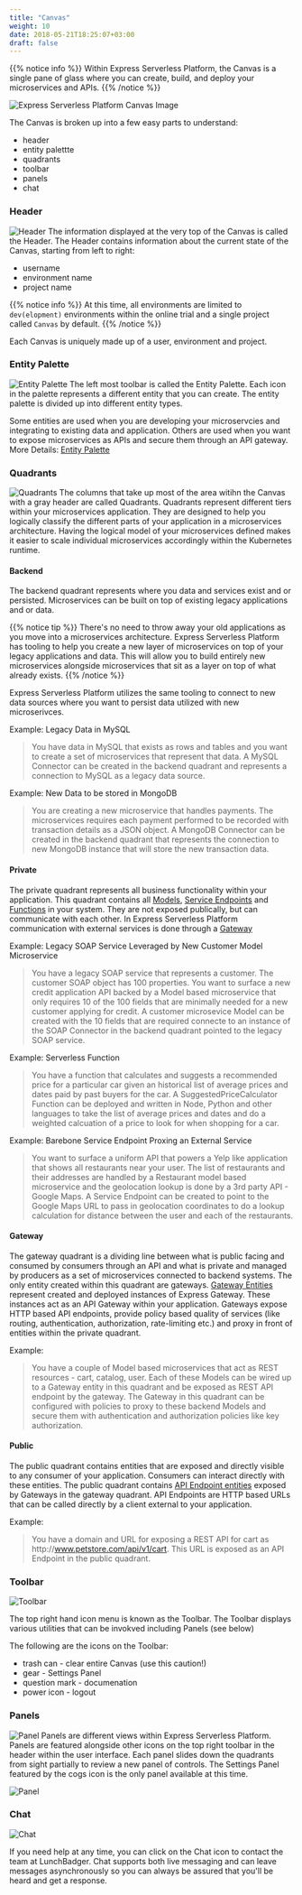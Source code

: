 ```yaml
---
title: "Canvas"
weight: 10
date: 2018-05-21T18:25:07+03:00
draft: false
---
```


{{% notice info %}}
Within Express Serverless Platform, the Canvas is a single pane of glass where you can create, build, and deploy your microservices and APIs.
{{% /notice %}}


![Express Serverless Platform Canvas Image](/images/full_canvas.png)

The Canvas is broken up into a few easy parts to understand:

* header
* entity palettte
* quadrants
* toolbar
* panels
* chat

### Header

![Header](/images/header.png)
The information displayed at the very top of the Canvas is called the Header.  The Header contains information about the current state of the Canvas, starting from left to right:

* username
* environment name
* project name

{{% notice info %}}
At this time, all environments are limited to `dev(elopment)` environments within the online trial and a single project called `Canvas` by default.
{{% /notice %}}

Each Canvas is uniquely made up of a user, environment and project.

### Entity Palette

![Entity Palette](/images/entity_palette.png)
The left most toolbar is called the Entity Palette.  Each icon in the palette represents a different entity that you can create.  The entity palette is divided up into different entity types.

Some entities are used when you are developing your microservcies and integrating to existing data and application. Others are used when you want to expose microservices as APIs and secure them through an API gateway.
More Details:  [Entity Palette](/user-guide/entity-palette)

### Quadrants

![Quadrants](/images/quadrants.png)
The columns that take up most of the area witihn the Canvas with a gray header are called Quadrants. Quadrants represent different tiers within your microservices application. They are designed to help you logically classify the different parts of your application in a microservices architecture. Having the logical model of your microservices defined makes it easier to scale individual microservices accordingly within the Kubernetes runtime.

#### Backend
The backend quadrant represents where you data and services exist and or persisted.  Microservices can be built on top of existing legacy applications and or data.

{{% notice tip %}}
There's no need to throw away your old applications as you move into a microservices architecture. Express Serverless Platform has tooling to help you create a new layer of microservices on top of your legacy applications and data. This will allow you to build entirely new microservices alongside microservices that sit as a layer on top of what already exists.
{{% /notice %}}

Express Serverless Platform utilizes the same tooling to connect to new data sources where you want to persist data utilized with new microserivces.

Example: Legacy Data in MySQL

> You have data in MySQL that exists as rows and tables and you want to create a set of microservices that represent that data. A MySQL Connector can be created in the backend quadrant and represents a connection to MySQL as a legacy data source.

Example: New Data to be stored in MongoDB

> You are creating a new microservice that handles payments.  The microservices requires each payment performed to be recorded with transaction details as a JSON object. A MongoDB Connector can be created in the backend quadrant that represents the connection to new MongoDB instance that will store the new transaction data.

#### Private
The private quadrant represents all business functionality within your application.  This quadrant contains all [Models](/user-guide/entity-palette/models), [Service Endpoints](/user-guide/entity-palette/service-endpoints) and [Functions](/user-guide/entity-palette/functions) in your system. They are not exposed publically, but can communicate with each other. In Express Serverless Platform communication with external services is done through a [Gateway](/user-guide/entity-palette/gateways)

Example: Legacy SOAP Service Leveraged by New Customer Model Microservice

> You have a legacy SOAP service that represents a customer.  The customer SOAP object has 100 properties. You want to surface a new credit application API backed by a Model based microservice that only requires 10 of the 100 fields that are minimally needed for a new customer applying for credit.  A customer microsevice Model can be created with the 10 fields that are required connecte to an instance of the SOAP Connector in the backend quadrant pointed to the legacy SOAP service.

Example: Serverless Function

> You have a function that calculates and suggests a recommended price for a particular car given an historical list of average prices and dates paid by past buyers for the car. A SuggestedPriceCalculator Function can be deployed and written in Node, Python and other languages to take the list of average prices and dates and do a weighted calcuation of a price to look for when shopping for a car.

Example: Barebone Service Endpoint Proxing an External Service

> You want to surface a uniform API that powers a Yelp like application that shows all restaurants near your user.  The list of restaurants and their addresses are handled by a Restaurant model based microservice and the geolocation lookup is done by a 3rd party API - Google Maps.  A Service Endpoint can be created to point to the Google Maps URL to pass in geolocation coordinates to do a lookup calculation for distance between the user and each of the restaurants.

#### Gateway
The gateway quadrant is a dividing line between what is public facing and consumed by consumers through an API and what is private and managed by producers as a set of microservices connected to backend systems. The only entity created within this quadrant are gateways. [Gateway Entities](/user-guide/entity-palette/gateways) represent created and deployed instances of Express Gateway. These instances act as an API Gateway within your application. Gateways expose HTTP based API endpoints, provide policy based quality of services (like routing, authentication, authorization, rate-limiting etc.) and proxy in front of entities within the private quadrant.

Example:

> You have a couple of Model based microservices that act as REST resources - cart, catalog, user. Each of these Models can be wired up to a Gateway entity in this quadrant and be exposed as REST API endpoint by the gateway. The Gateway in this quadrant can be configured with policies to proxy to these backend Models and secure them with authentication and authorization policies like key authorization.

#### Public
The public quadrant contains entities that are exposed and directly visible to any consumer of your application. Consumers can interact directly with these entities. The public quadrant contains [API Endpoint entities](/user-guide/entity-palette/api-endpoints) exposed by Gateways in the gateway quadrant. API Endpoints are HTTP based URLs that can be called directly by a client external to your application.

Example:

> You have a domain and URL for exposing a REST API for cart as http://<span></span>www.petstore.com/api/v1/cart. This URL is exposed as an API Endpoint in the public quadrant.

### Toolbar
![Toolbar](/images/toolbar.png)

The top right hand icon menu is known as the Toolbar.   The Toolbar displays various utilities that can be invokved including Panels (see below)

The following are the icons on the Toolbar:

* trash can - clear entire Canvas (use this caution!)
* gear - Settings Panel
* question mark - documenation
* power icon - logout

### Panels
![Panel](/images/panels.png)
Panels are different views within Express Serverless Platform. Panels are featured alongside other icons on the top right toolbar in the header within the user interface.  Each panel slides down the quadrants from sight partially to review a new panel of controls.  The Settings Panel featured by the cogs icon is the only panel available at this time.

![Panel](/images/panels.png)

### Chat
![Chat](/images/chat.png)

If you need help at any time, you can click on the Chat icon to contact the team at LunchBadger. Chat supports both live messaging and can leave messages asynchronously so you can always be assured that you'll be heard and get a response.
